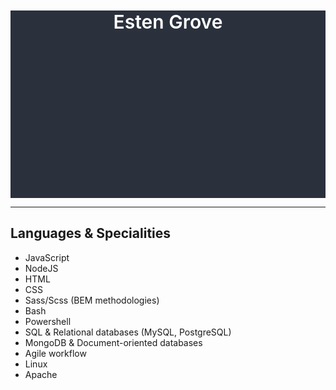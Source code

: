 <div style="width: 100%;height: 300px;background-color: hsla(220, 18%, 20%, 1); color: #ffffff;">
  <h1 style="font-size: 30px;font-weight: 600;text-align:center;">
    Esten Grove
  </h1>
  
</div>


---

## Languages & Specialities
- JavaScript
- NodeJS
- HTML
- CSS
- Sass/Scss (BEM methodologies)
- Bash
- Powershell
- SQL & Relational databases (MySQL, PostgreSQL)
- MongoDB & Document-oriented databases
- Agile workflow
- Linux
- Apache

